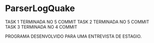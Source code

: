 # ParserLogQuake

TASK 1 TERMINADA NO 5 COMMIT
TASK 2 TERMINADA NO 5 COMMIT
TASK 3 TERMINADA NO 4 COMMIT


PROGRAMA DESENVOLVIDO PARA UMA ENTREVISTA DE ESTAGIO.

